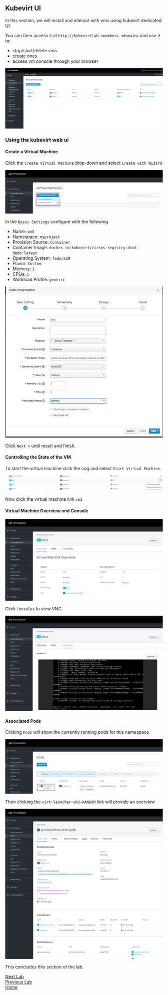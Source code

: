 ## Kubevirt UI

In this section, we will install and interact with vms using kubevirt dedicated UI.

You can then access it at `http://kubevirtlab-<number>.<domain>` and use it to:

- stop/start/delete vms
- create ones
- access vm console through your browser

![kubevirt-ui](images/ui.png)

### Using the kubevirt web ui 

#### Create a Virtual Machine

Click the `Create Virtual Machine` drop-down and select `Create with Wizard`

![create virtual machine wizard](images/new_vm_wizard.png)

In the `Basic Settings` configure with the following

- Name: `vm3`
- Namespace: `myproject`
- Provision Source: `Container`
- Container Image: `docker.io/kubevirt/cirros-registry-disk-demo:latest`
- Operating System: `fedora29`
- Flavor: `Custom`
- Memory: `1`
- CPUs: `1`
- Workload Profile: `generic`

![create virtual machine wizard](images/basic_settings.png)

Click `Next >` until result and finish.

#### Controlling the State of the VM

To start the virtual machine click the cog and select `Start Virtual Machine`.

![start vm](images/start_vm.png)

Now click the virtual machine link `vm3`

#### Virtual Machine Overview and Console

![overview](images/overview.png)

Click `Consoles` to view VNC.

![overview](images/vm_console.png)

#### Associated Pods

Clicking `Pods` will show the currently running pods for this namespace.

![pods](images/pods.png)

Then clicking the `virt-launcher-vm3-RANDOM` link will provide an overview

![pods](images/pod_overview.png)

This concludes this section of the lab.

[Next Lab](../lab8/lab8.md)\
[Previous Lab](../lab6/lab6.md)\
[Home](../../README.md)

